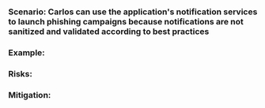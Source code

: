 ### Scenario: Carlos can use the application's notification services to launch phishing campaigns because notifications are not sanitized and validated according to best practices

### Example:

### Risks: 

### Mitigation: